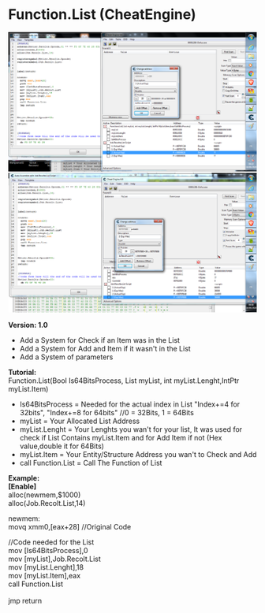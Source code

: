 # Function.List (CheatEngine)

![Minion](https://github.com/AmlostudioDev/Function.List-CheatEngine-/blob/master/ImageProof/TutoImage1.png)
![Minion](https://github.com/AmlostudioDev/Function.List-CheatEngine-/blob/master/ImageProof/TutoImage2.png)

**Version: 1.0**
 - Add a System for Check if an Item was in the List
 - Add a System for Add and Item if it wasn't in the List
 - Add a System of parameters

**Tutorial:**<br>
Function.List(Bool Is64BitsProcess, List myList, int myList.Lenght,IntPtr myList.Item)</br>
  - Is64BitsProcess = Needed for the actual index in List "Index+=4 for 32bits", "Index+=8 for 64bits" //0 = 32Bits, 1 = 64Bits
  - myList = Your Allocated List Address 
  - myList.Lenght = Your Lenghts you wan't for your list, It was used for check if List Contains myList.Item and for Add Item if not (Hex value,double it for 64Bits)
  - myList.Item = Your Entity/Structure Address you wan't to Check and Add
  - call Function.List = Call The Function of List

**Example:**<br>
  **[Enable]**</br>
  alloc(newmem,$1000)</br>
  alloc(Job.Recolt.List,14)</br>
  
  newmem:</br> 
  movq xmm0,[eax+28] //Original Code</br>

  //Code needed for the List</br>
  mov [Is64BitsProcess],0</br>
  mov [myList],Job.Recolt.List</br>
  mov [myList.Lenght],18</br>
  mov [myList.Item],eax</br>
  call Function.List</br>
  </br>
  jmp return
